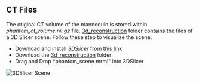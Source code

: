 ## CT Files
The original CT volume of the mannequin is stored within *phantom_ct_volume.nii.gz* file.
[3d_reconstruction](https://github.com/stefanoBazzani/robotic_assisted_pcnl/tree/main/data/ct/3d_reconstruction) folder contains the files of a 3D Slicer scene.
Follow these step to visualize the scene:
- Download and install *3DSlicer* from [this link](https://download.slicer.org/)
- Download the [3d_reconstruction](https://github.com/stefanoBazzani/robotic_assisted_pcnl/tree/main/data/ct/3d_reconstruction) folder
- Drag and Drop *phantom_scene.mrml" into 3DSlicer

![3DSlicer Scene](https://github.com/stefanoBazzani/robotic_assisted_pcnl/tree/main/data/ct/3d_reconstruction/phantom_scene.png)
